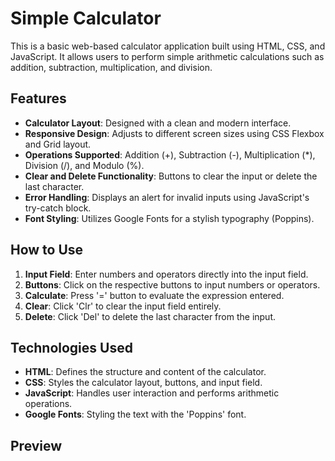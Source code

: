 # Simple Calculator

This is a basic web-based calculator application built using HTML, CSS, and JavaScript. It allows users to perform simple arithmetic calculations such as addition, subtraction, multiplication, and division.

## Features

- **Calculator Layout**: Designed with a clean and modern interface.
- **Responsive Design**: Adjusts to different screen sizes using CSS Flexbox and Grid layout.
- **Operations Supported**: Addition (+), Subtraction (-), Multiplication (*), Division (/), and Modulo (%).
- **Clear and Delete Functionality**: Buttons to clear the input or delete the last character.
- **Error Handling**: Displays an alert for invalid inputs using JavaScript's try-catch block.
- **Font Styling**: Utilizes Google Fonts for a stylish typography (Poppins).

## How to Use

1. **Input Field**: Enter numbers and operators directly into the input field.
2. **Buttons**: Click on the respective buttons to input numbers or operators.
3. **Calculate**: Press '=' button to evaluate the expression entered.
4. **Clear**: Click 'Clr' to clear the input field entirely.
5. **Delete**: Click 'Del' to delete the last character from the input.

## Technologies Used

- **HTML**: Defines the structure and content of the calculator.
- **CSS**: Styles the calculator layout, buttons, and input field.
- **JavaScript**: Handles user interaction and performs arithmetic operations.
- **Google Fonts**: Styling the text with the 'Poppins' font.

## Preview


